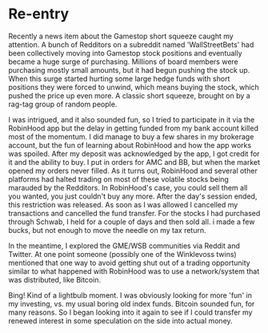 # Re-entry

Recently a news item about the Gamestop short squeeze caught my attention. A bunch of Redditors on a subreddit named 'WallStreetBets' had been collectively moving into Gamestop stock positions and eventually became a huge surge of purchasing. Millions of board members were purchasing mostly small amounts, but it had begun pushing the stock up. When this surge started hurting some large hedge funds with short positions they were forced to unwind, which means buying the stock, which pushed the price up even more. A classic short squeeze, brought on by a rag-tag group of random people.

I was intrigued, and it also sounded fun, so I tried to participate in it via the RobinHood app but the delay in getting funded from my bank account killed most of the momentum. I did manage to buy a few shares in my brokerage account, but the fun of learning about RobinHood and how the app works was spoiled. After my deposit was acknowledged by the app, I got credit for it and the ability to buy. I put in orders for AMC and BB, but when the market opened my orders never filled. As it turns out, RobinHood and several other platforms had halted trading on most of these volatile stocks being marauded by the Redditors. In RobinHood's case, you could sell them all you wanted, you just couldn't buy any more. After the day's session ended, this restriction was released. As soon as I was allowed I cancelled my transactions and cancelled the fund transfer. For the stocks I had purchased through Schwab, I held for a couple of days and then sold all. i made a few bucks, but not enough to move the needle on my tax return.

In the meantime, I explored the GME/WSB communities via Reddit and Twitter. At one point someone (possibly one of the Winklevoss twins) mentioned that one way to avoid getting shut out of a trading opportunity similar to what happened with RobinHood was to use a network/system that was distributed, like Bitcoin.

Bing! Kind of a lightbulb moment. I was obviously looking for more 'fun' in my investing, vs. my usual boring old index funds. Bitcoin sounded fun, for many reasons. So I began looking into it again to see if I could transfer my renewed interest in some speculation on the side into actual money.